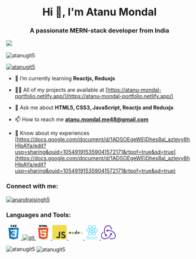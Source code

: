 
 <h1 align="center">Hi 👋, I'm Atanu Mondal</h1>
<h3 align="center">A passionate MERN-stack developer from India</h3>
<img height="500px" src="https://r7q6w9z6.rocketcdn.me/career/wp-content/uploads/2020/03/hello.gif">

<p align="left"> <img src="https://komarev.com/ghpvc/?username=atanugit5&label=Profile%20views&color=0e75b6&style=flat" alt="atanugit5" /> </p>
<p align="left"> <a href="https://github.com/ryo-ma/github-profile-trophy"><img src="https://github-profile-trophy.vercel.app/?username=atanugit5" alt="atanugit5" /></a> </p>

- 🌱 I’m currently learning **Reactjs, Reduxjs**

- 👨‍💻 All of my projects are available at [https://atanu-mondal-portfolio.netlify.app/](https://atanu-mondal-portfolio.netlify.app/)

- 💬 Ask me about **HTML5, CSS3, JavaScript, Reactjs and Reduxjs**

- 📫 How to reach me **atanu.mondal.me48@gmail.com**

- 📄 Know about my experiences [https://docs.google.com/document/d/1ADSOEgeWEjDhes8al_azlevy8hHlpAYa/edit?usp=sharing&ouid=105491915359041572171&rtpof=true&sd=true](https://docs.google.com/document/d/1ADSOEgeWEjDhes8al_azlevy8hHlpAYa/edit?usp=sharing&ouid=105491915359041572171&rtpof=true&sd=true)

<h3 align="left">Connect with me:</h3>
<p align="left">
<a href="https://www.linkedin.com/in/atanumondal5344/" target="blank"><img align="center" src="https://raw.githubusercontent.com/rahuldkjain/github-profile-readme-generator/master/src/images/icons/Social/linked-in-alt.svg" alt="anandrajsingh5" height="30" width="40" /></a>
<!-- <a href="https://fb.com/singhanand.rajput.7" target="blank"><img align="center" src="https://raw.githubusercontent.com/rahuldkjain/github-profile-readme-generator/master/src/images/icons/Social/facebook.svg" alt="singhanand.rajput.7" height="30" width="40" /></a>
<a href="https://www.hackerrank.com/anandrajsingh256" target="blank"><img align="center" src="https://raw.githubusercontent.com/rahuldkjain/github-profile-readme-generator/master/src/images/icons/Social/hackerrank.svg" alt="anandrajsingh256" height="30" width="40" /></a>
<a href="https://www.leetcode.com/anandrajsingh05" target="blank"><img align="center" src="https://raw.githubusercontent.com/rahuldkjain/github-profile-readme-generator/master/src/images/icons/Social/leet-code.svg" alt="anandrajsingh05" height="30" width="40" /></a> -->
</p>

<h3 align="left">Languages and Tools:</h3>
<p align="left"> <a href="https://www.w3schools.com/css/" target="_blank" rel="noreferrer"> <img src="https://raw.githubusercontent.com/devicons/devicon/master/icons/css3/css3-original-wordmark.svg" alt="css3" width="40" height="40"/> </a> <a href="https://git-scm.com/" target="_blank" rel="noreferrer"> <img src="https://www.vectorlogo.zone/logos/git-scm/git-scm-icon.svg" alt="git" width="40" height="40"/> </a> <a href="https://www.w3.org/html/" target="_blank" rel="noreferrer"> <img src="https://raw.githubusercontent.com/devicons/devicon/master/icons/html5/html5-original-wordmark.svg" alt="html5" width="40" height="40"/> </a> <a href="https://developer.mozilla.org/en-US/docs/Web/JavaScript" target="_blank" rel="noreferrer"> <img src="https://raw.githubusercontent.com/devicons/devicon/master/icons/javascript/javascript-original.svg" alt="javascript" width="40" height="40"/> </a> <a href="https://nodejs.org" target="_blank" rel="noreferrer"> <img src="https://raw.githubusercontent.com/devicons/devicon/master/icons/nodejs/nodejs-original-wordmark.svg" alt="nodejs" width="40" height="40"/> </a> <a href="https://reactjs.org/" target="_blank" rel="noreferrer"> <img src="https://raw.githubusercontent.com/devicons/devicon/master/icons/react/react-original-wordmark.svg" alt="react" width="40" height="40"/> </a> <a href="https://redux.js.org" target="_blank" rel="noreferrer"> <img src="https://raw.githubusercontent.com/devicons/devicon/master/icons/redux/redux-original.svg" alt="redux" width="40" height="40"/> </a>  </p>

<p><img align="left" src="https://github-readme-stats.vercel.app/api/top-langs?username=atanugit5&show_icons=true&locale=en&layout=compact" alt="atanugit5" /></p>

<p>&nbsp;<img align="center" src="https://github-readme-stats.vercel.app/api?username=atanugit5&show_icons=true&locale=en" alt="atanugit5" /></p>

<!-- <p><img align="center" src="https://github-readme-streak-stats.herokuapp.com/?user=atanugit5&" alt="anandrajsingh05" /></p> -->
